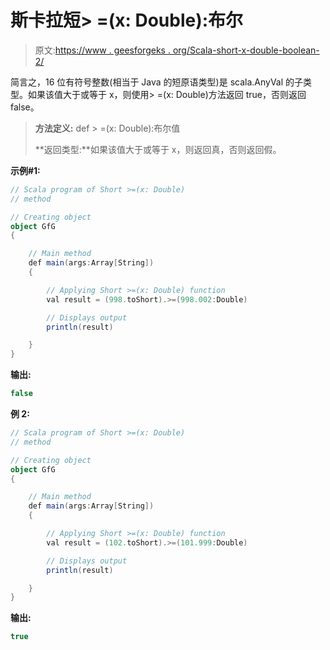 # 斯卡拉短> =(x: Double):布尔

> 原文:[https://www . geesforgeks . org/Scala-short-x-double-boolean-2/](https://www.geeksforgeeks.org/scala-short-x-double-boolean-2/)

简言之，16 位有符号整数(相当于 Java 的短原语类型)是 scala.AnyVal 的子类型。如果该值大于或等于 x，则使用> =(x: Double)方法返回 true，否则返回 false。

> **方法定义:** def > =(x: Double):布尔值
> 
> **返回类型:**如果该值大于或等于 x，则返回真，否则返回假。

**示例#1:**

```scala
// Scala program of Short >=(x: Double) 
// method 

// Creating object 
object GfG 
{ 

    // Main method 
    def main(args:Array[String]) 
    { 

        // Applying Short >=(x: Double) function 
        val result = (998.toShort).>=(998.002:Double)

        // Displays output 
        println(result) 

    } 
} 
```

**输出:**

```scala
false

```

**例 2:**

```scala
// Scala program of Short >=(x: Double) 
// method 

// Creating object 
object GfG 
{ 

    // Main method 
    def main(args:Array[String]) 
    { 

        // Applying Short >=(x: Double) function 
        val result = (102.toShort).>=(101.999:Double)

        // Displays output 
        println(result) 

    } 
} 
```

**输出:**

```scala
true

```